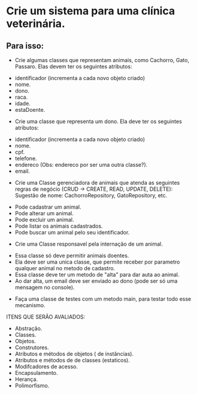 # Crie um sistema para uma clínica veterinária.

## Para isso:

* Crie algumas classes que representam animais, como Cachorro, Gato, Passaro.
  Elas devem ter os seguintes atributos:
- identificador (incrementa a cada novo objeto criado)
- nome.
- dono.
- raca.
- idade.
- estaDoente.

* Crie uma classe que representa um dono.
  Ela deve ter os seguintes atributos:
- identificador (incrementa a cada novo objeto criado)
- nome.
- cpf.
- telefone.
- endereco (Obs: endereco por ser uma outra classe?).
- email.

* Crie uma Classe gerenciadora de animais que atenda as seguintes regras de negócio
  (CRUD -> CREATE, READ, UPDATE, DELETE):
  Sugestão de nome: CachorroRepository, GatoRepository, etc.
- Pode cadastrar um animal.
- Pode alterar um animal.
- Pode excluir um animal.
- Pode listar os animais cadastrados.
- Pode buscar um animal pelo seu identificador.

* Crie uma Classe responsavel pela internação de um animal.
- Essa classe só deve permitir animais doentes.
- Ela deve ser uma unica classe, que permite receber por parametro qualquer animal no metodo de cadastro.
- Essa classe deve ter um metodo de "alta" para dar auta ao animal.
- Ao dar alta, um email deve ser enviado ao dono (pode ser só uma mensagem no console).

* Faça uma classe de testes com um metodo main, para testar todo esse mecanismo.


ITENS QUE SERÃO AVALIADOS:
* Abstração.
* Classes.
* Objetos.
* Construtores.
* Atributos e métodos de objetos ( de instâncias).
* Atributos e métodos de de classes (estaticos).
* Modifcadores de acesso.
* Encapsulamento.
* Herança.
* Polimorfismo.
